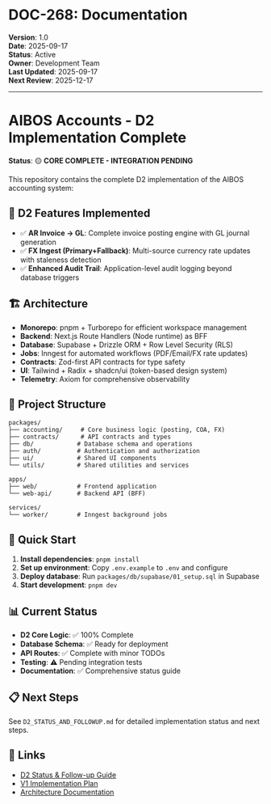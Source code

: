 # DOC-268: Documentation

**Version**: 1.0  
**Date**: 2025-09-17  
**Status**: Active  
**Owner**: Development Team  
**Last Updated**: 2025-09-17  
**Next Review**: 2025-12-17  

---

# AIBOS Accounts - D2 Implementation Complete

**Status**: 🟡 **CORE COMPLETE - INTEGRATION PENDING**

This repository contains the complete D2 implementation of the AIBOS accounting system:

## 🎯 D2 Features Implemented

- ✅ **AR Invoice → GL**: Complete invoice posting engine with GL journal generation
- ✅ **FX Ingest (Primary+Fallback)**: Multi-source currency rate updates with staleness detection
- ✅ **Enhanced Audit Trail**: Application-level audit logging beyond database triggers

## 🏗️ Architecture

- **Monorepo**: pnpm + Turborepo for efficient workspace management
- **Backend**: Next.js Route Handlers (Node runtime) as BFF
- **Database**: Supabase + Drizzle ORM + Row Level Security (RLS)
- **Jobs**: Inngest for automated workflows (PDF/Email/FX rate updates)
- **Contracts**: Zod-first API contracts for type safety
- **UI**: Tailwind + Radix + shadcn/ui (token-based design system)
- **Telemetry**: Axiom for comprehensive observability

## 📁 Project Structure

```
packages/
├── accounting/     # Core business logic (posting, COA, FX)
├── contracts/      # API contracts and types
├── db/            # Database schema and operations
├── auth/          # Authentication and authorization
├── ui/            # Shared UI components
└── utils/         # Shared utilities and services

apps/
├── web/           # Frontend application
└── web-api/       # Backend API (BFF)

services/
└── worker/        # Inngest background jobs
```

## 🚀 Quick Start

1. **Install dependencies**: `pnpm install`
2. **Set up environment**: Copy `.env.example` to `.env` and configure
3. **Deploy database**: Run `packages/db/supabase/01_setup.sql` in Supabase
4. **Start development**: `pnpm dev`

## 📊 Current Status

- **D2 Core Logic**: ✅ 100% Complete
- **Database Schema**: ✅ Ready for deployment
- **API Routes**: ✅ Complete with minor TODOs
- **Testing**: ⚠️ Pending integration tests
- **Documentation**: ✅ Comprehensive status guide

## 📋 Next Steps

See `D2_STATUS_AND_FOLLOWUP.md` for detailed implementation status and next steps.

## 🔗 Links

- [D2 Status & Follow-up Guide](./D2_STATUS_AND_FOLLOWUP.md)
- [V1 Implementation Plan](./FINAL_NON-OPTIONAL_PLAN_V1.md)
- [Architecture Documentation](./docs/ARCHITECTURE.md)
